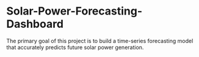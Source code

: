 # Solar-Power-Forecasting-Dashboard
The primary goal of this project is to build a time-series forecasting model that accurately predicts future solar power generation.
